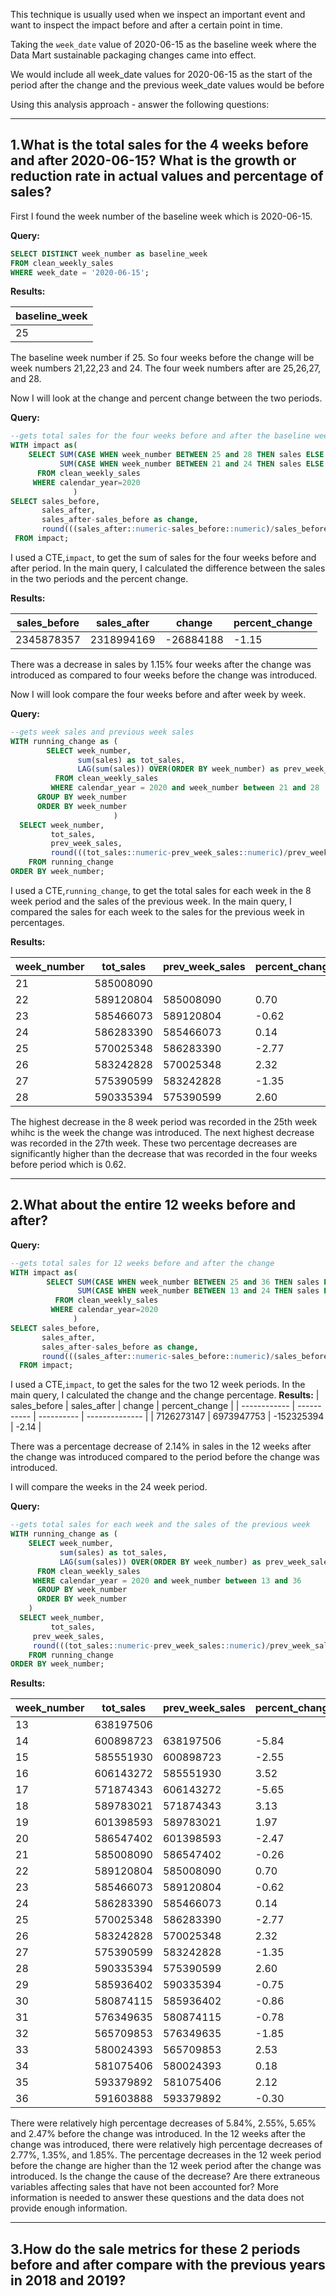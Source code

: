 This technique is usually used when we inspect an important event and want to inspect the impact before and after a certain point in time.

Taking the `week_date` value of 2020-06-15 as the baseline week where the Data Mart sustainable packaging changes came into effect.

We would include all week_date values for 2020-06-15 as the start of the period after the change and the previous week_date values would be before

Using this analysis approach - answer the following questions:

---------------

1.What is the total sales for the 4 weeks before and after 2020-06-15? What is the growth or reduction rate in actual values and percentage of sales?
-----
First I found the week number of the baseline week which is 2020-06-15.

**Query:**

```sql
SELECT DISTINCT week_number as baseline_week
FROM clean_weekly_sales
WHERE week_date = '2020-06-15';
```

**Results:**

| baseline_week |
| ------------- |
| 25            |

The baseline week number if 25. So four weeks before the change will be week numbers 21,22,23 and 24. The four week numbers after are 25,26,27, and 28.

Now I will look at the change and percent change between the two periods.

**Query:**

```sql
--gets total sales for the four weeks before and after the baseline week
WITH impact as(
    SELECT SUM(CASE WHEN week_number BETWEEN 25 and 28 THEN sales ELSE 0 END)as sales_after,
           SUM(CASE WHEN week_number BETWEEN 21 and 24 THEN sales ELSE 0 END)as sales_before
      FROM clean_weekly_sales 
     WHERE calendar_year=2020
              )
SELECT sales_before,
       sales_after,
       sales_after-sales_before as change,
       round(((sales_after::numeric-sales_before::numeric)/sales_before::numeric)*100,2) as percent_change
 FROM impact;
```
I used a CTE,`impact`, to get the sum of sales for the four weeks before and after period. In the main query, I calculated the difference between the sales in the two periods and the percent change.

**Results:**

| sales_before | sales_after | change    | percent_change |
| ------------ | ----------- | --------- | -------------- |
| 2345878357   | 2318994169  | -26884188 | -1.15          |

There was a decrease in sales by 1.15% four weeks after the change was introduced as compared to four weeks before the change was introduced.


Now I will look compare the four weeks before and after week by week.

**Query:**

```sql
--gets week sales and previous week sales
WITH running_change as (
        SELECT week_number,
               sum(sales) as tot_sales,
               LAG(sum(sales)) OVER(ORDER BY week_number) as prev_week_sales
          FROM clean_weekly_sales
         WHERE calendar_year = 2020 and week_number between 21 and 28
      GROUP BY week_number
      ORDER BY week_number
                       )
  SELECT week_number,
         tot_sales,
         prev_week_sales,
         round(((tot_sales::numeric-prev_week_sales::numeric)/prev_week_sales::numeric)*100,2) as percent_change
    FROM running_change
ORDER BY week_number;
```
I used a CTE,`running_change`, to get the total sales for each week in the 8 week period and the sales of the previous week. In the main query, I compared the sales for each week to the sales for the previous week in percentages.

**Results:**

| week_number | tot_sales | prev_week_sales | percent_change |
| ----------- | --------- | --------------- | -------------- |
| 21          | 585008090 |                 |                |
| 22          | 589120804 | 585008090       | 0.70           |
| 23          | 585466073 | 589120804       | -0.62          |
| 24          | 586283390 | 585466073       | 0.14           |
| 25          | 570025348 | 586283390       | -2.77          |
| 26          | 583242828 | 570025348       | 2.32           |
| 27          | 575390599 | 583242828       | -1.35          |
| 28          | 590335394 | 575390599       | 2.60           |

The highest decrease in the 8 week period was recorded in the 25th week whihc is the week the change was introduced. The next highest decrease was recorded in the 27th week. These two percentage decreases are significantly higher than the decrease that was recorded in the four weeks before period which is 0.62.

----------------------------------------

2.What about the entire 12 weeks before and after?
----

**Query:**
```sql
--gets total sales for 12 weeks before and after the change
WITH impact as(
        SELECT SUM(CASE WHEN week_number BETWEEN 25 and 36 THEN sales ELSE 0 END)as sales_after,
               SUM(CASE WHEN week_number BETWEEN 13 and 24 THEN sales ELSE 0 END)as sales_before
          FROM clean_weekly_sales 
         WHERE calendar_year=2020
              )
SELECT sales_before,
       sales_after,
       sales_after-sales_before as change,
       round(((sales_after::numeric-sales_before::numeric)/sales_before::numeric)*100,2) as percent_change
  FROM impact;
```
I used a CTE,`impact`, to get the sales for the two 12 week periods. In the main query, I calculated the change and the change percentage.
**Results:**
| sales_before | sales_after | change     | percent_change |
| ------------ | ----------- | ---------- | -------------- |
| 7126273147   | 6973947753  | -152325394 | -2.14          |

There was a percentage decrease of 2.14% in sales in the 12 weeks after the change was introduced compared to the period before the change was introduced.

I will compare the weeks in the 24 week period.

**Query:**

```sql
--gets total sales for each week and the sales of the previous week
WITH running_change as (
	SELECT week_number,
	       sum(sales) as tot_sales,
	       LAG(sum(sales)) OVER(ORDER BY week_number) as prev_week_sales
	  FROM clean_weekly_sales
	 WHERE calendar_year = 2020 and week_number between 13 and 36
      GROUP BY week_number
      ORDER BY week_number
	)
  SELECT week_number,
         tot_sales,
	 prev_week_sales,
	 round(((tot_sales::numeric-prev_week_sales::numeric)/prev_week_sales::numeric)*100,2) as percent_change
    FROM running_change
ORDER BY week_number;
```

**Results:**

| week_number | tot_sales | prev_week_sales | percent_change |
| ----------- | --------- | --------------- | -------------- |
| 13          | 638197506 |                 |                |
| 14          | 600898723 | 638197506       | -5.84          |
| 15          | 585551930 | 600898723       | -2.55          |
| 16          | 606143272 | 585551930       | 3.52           |
| 17          | 571874343 | 606143272       | -5.65          |
| 18          | 589783021 | 571874343       | 3.13           |
| 19          | 601398593 | 589783021       | 1.97           |
| 20          | 586547402 | 601398593       | -2.47          |
| 21          | 585008090 | 586547402       | -0.26          |
| 22          | 589120804 | 585008090       | 0.70           |
| 23          | 585466073 | 589120804       | -0.62          |
| 24          | 586283390 | 585466073       | 0.14           |
| 25          | 570025348 | 586283390       | -2.77          |
| 26          | 583242828 | 570025348       | 2.32           |
| 27          | 575390599 | 583242828       | -1.35          |
| 28          | 590335394 | 575390599       | 2.60           |
| 29          | 585936402 | 590335394       | -0.75          |
| 30          | 580874115 | 585936402       | -0.86          |
| 31          | 576349635 | 580874115       | -0.78          |
| 32          | 565709853 | 576349635       | -1.85          |
| 33          | 580024393 | 565709853       | 2.53           |
| 34          | 581075406 | 580024393       | 0.18           |
| 35          | 593379892 | 581075406       | 2.12           |
| 36          | 591603888 | 593379892       | -0.30          |

There were relatively high percentage decreases of 5.84%, 2.55%, 5.65% and 2.47% before the change was introduced. In the 12 weeks after the change was introduced, there were relatively high percentage decreases of 2.77%, 1.35%, and 1.85%. The percentage decreases in the 12 week period before the change are higher than the 12 week period after the change was introduced. Is the change the cause of the decrease? Are there extraneous variables affecting sales that have not been accounted for? More information is needed to answer these questions and the data does not provide enough information.

----------------------------------------------

3.How do the sale metrics for these 2 periods before and after compare with the previous years in 2018 and 2019?
-----
